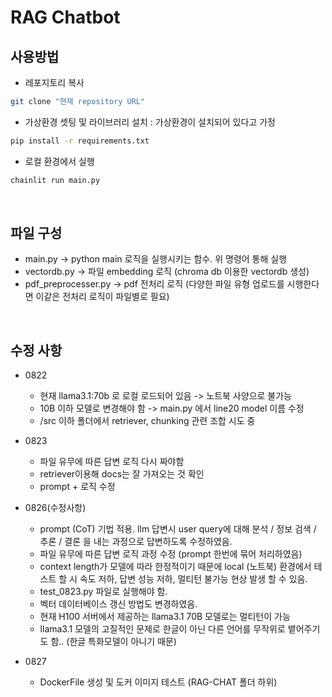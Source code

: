 # RAG Chatbot

## 사용방법
- 레포지토리 복사
```bash
git clone "현재 repository URL"
```

- 가상환경 셋팅 및 라이브러리 설치
: 가상환경이 설치되어 있다고 가정
```bash
pip install -r requirements.txt
```

- 로컬 환경에서 실행
```bash
chainlit run main.py
```

<br/>

## 파일 구성
- main.py -> python main 로직을 실행시키는 함수. 위 명령어 통해 실행
- vectordb.py -> 파일 embedding 로직 (chroma db 이용한 vectordb 생성)
- pdf_preprocesser.py -> pdf 전처리 로직 (다양한 파일 유형 업로드를 시행한다면 이같은 전처리 로직이 파일별로 필요)

<br/>

## 수정 사항
- 0822
    - 현재 llama3.1:70b 로 로컬 로드되어 있음 -> 노트북 사양으로 불가능
    - 10B 이하 모델로 변경해야 함 -> main.py 에서 line20 model 이름 수정
    - /src 이하 폴더에서 retriever, chunking 관련 조합 시도 중

- 0823
    - 파일 유무에 따른 답변 로직 다시 짜야함
    - retriever이용해 docs는 잘 가져오는 것 확인
    - prompt + 로직 수정

- 0826(수정사항)
    - prompt (CoT) 기법 적용. llm 답변시 user query에 대해 분석 / 정보 검색 / 추론 / 결론 을 내는 과정으로 답변하도록 수정하였음.
    - 파일 유무에 따른 답변 로직 과정 수정 (prompt 한번에 묶어 처리하였음)
    - context length가 모델에 따라 한정적이기 때문에 local (노트북) 환경에서 테스트 할 시 속도 저하, 답변 성능 저하, 멀티턴 불가능 현상 발생 할 수 있음.
    - test_0823.py 파일로 실행해야 함.
    - 벡터 데이터베이스 갱신 방법도 변경하였음.
    - 현재 H100 서버에서 제공하는 llama3.1 70B 모델로는 멀티턴이 가능
    - llama3.1 모델의 고질적인 문제로 한글이 아닌 다른 언어를 무작위로 뱉어주기도 함.. (한글 특화모델이 아니기 때문)

- 0827 
    - DockerFile 생성 및 도커 이미지 테스트 (RAG-CHAT 폴더 하위)
